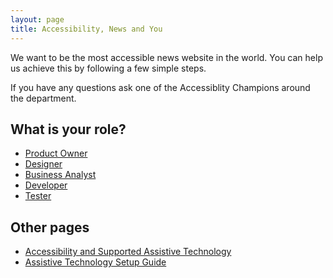 ```yaml
---
layout: page
title: Accessibility, News and You
---
```

We want to be the most accessible news website in the world. You can help us achieve this by following a few simple steps.

If you have any questions ask one of the Accessiblity Champions around the department.

## What is your role?

- [Product Owner](accessibility-news-and-product-owners)
- [Designer](accessibility-news-and-designers)
- [Business Analyst](accessibility-news-and-business-analysts)
- [Developer](accessibility-news-and-developers)
- [Tester](accessibility-news-and-testers)

## Other pages

- [Accessibility and Supported Assistive Technology](accessibility-and-supported-assistive-technology)
- [Assistive Technology Setup Guide](assistive-technology-set-up-guide)
